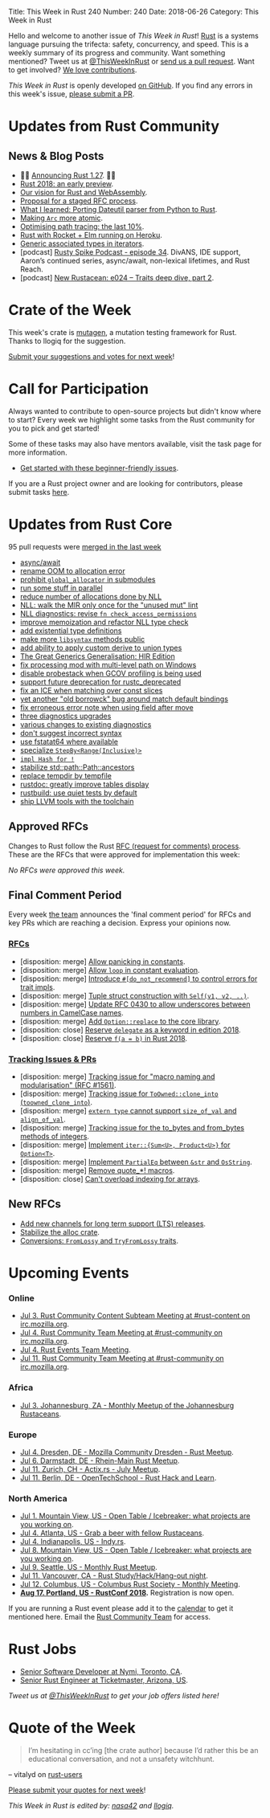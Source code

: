 Title: This Week in Rust 240
Number: 240
Date: 2018-06-26
Category: This Week in Rust

Hello and welcome to another issue of *This Week in Rust*!
[Rust](http://rust-lang.org) is a systems language pursuing the trifecta: safety, concurrency, and speed.
This is a weekly summary of its progress and community.
Want something mentioned? Tweet us at [@ThisWeekInRust](https://twitter.com/ThisWeekInRust) or [send us a pull request](https://github.com/cmr/this-week-in-rust).
Want to get involved? [We love contributions](https://github.com/rust-lang/rust/blob/master/CONTRIBUTING.md).

*This Week in Rust* is openly developed [on GitHub](https://github.com/cmr/this-week-in-rust).
If you find any errors in this week's issue, [please submit a PR](https://github.com/cmr/this-week-in-rust/pulls).

# Updates from Rust Community

## News & Blog Posts

* 🎈🎉 [Announcing Rust 1.27](https://blog.rust-lang.org/2018/06/21/Rust-1.27.html). 🎉🎈
* [Rust 2018: an early preview](https://internals.rust-lang.org/t/rust-2018-an-early-preview/7776).
* [Our vision for Rust and WebAssembly](https://rustwasm.github.io/2018/06/25/vision-for-rust-and-wasm.html).
* [Proposal for a staged RFC process](http://smallcultfollowing.com/babysteps/blog/2018/06/20/proposal-for-a-staged-rfc-process/).
* [What I learned: Porting Dateutil parser from Python to Rust](https://speice.io/2018/06/dateutil-parser-to-rust.html).
* [Making `Arc` more atomic](https://vorner.github.io/2018/06/24/arc-more-atomic.html).
* [Optimising path tracing: the last 10%](https://bitshifter.github.io/blog/2018/06/20/the-last-10-percent/).
* [Rust with Rocket + Elm running on Heroku](http://ethanfrei.com/posts/rust-with-rocket-elm-running-on-heroku.html).
* [Generic associated types in iterators](https://boiethios.gitlab.io/blog/2018-06-21_GATs_iterators.html).
* [podcast] [Rusty Spike Podcast - episode 34](https://rusty-spike.blubrry.net/2018/06/20/episode-34-jun-20-2018/). DivANS, IDE support, Aaron’s continued series, async/await, non-lexical lifetimes, and Rust Reach.
* [podcast] [New Rustacean: e024 – Traits deep dive, part 2](https://newrustacean.com/show_notes/e024/).

# Crate of the Week

This week's crate is [mutagen](https://github.com/llogiq/mutagen), a mutation testing framework for Rust. Thanks to llogiq for the suggestion.

[Submit your suggestions and votes for next week][submit_crate]!

[submit_crate]: https://users.rust-lang.org/t/crate-of-the-week/2704

# Call for Participation

Always wanted to contribute to open-source projects but didn't know where to start?
Every week we highlight some tasks from the Rust community for you to pick and get started!

Some of these tasks may also have mentors available, visit the task page for more information.

* [Get started with these beginner-friendly issues](https://www.rustaceans.org/findwork/starters).

If you are a Rust project owner and are looking for contributors, please submit tasks [here][guidelines].

[guidelines]: https://users.rust-lang.org/t/twir-call-for-participation/4821

# Updates from Rust Core

95 pull requests were [merged in the last week][merged]

[merged]: https://github.com/search?q=is%3Apr+org%3Arust-lang+is%3Amerged+merged%3A2018-06-18..2018-06-25

* [async/await](https://github.com/rust-lang/rust/pull/51580)
* [rename OOM to allocation error](https://github.com/rust-lang/rust/pull/51543)
* [prohibit `global_allocator` in submodules](https://github.com/rust-lang/rust/pull/51335)
* [run some stuff in parallel](https://github.com/rust-lang/rust/pull/51383)
* [reduce number of allocations done by NLL](https://github.com/rust-lang/rust/pull/51617)
* [NLL: walk the MIR only once for the "unused mut" lint](https://github.com/rust-lang/rust/pull/51660)
* [NLL diagnostics: revise `fn check_access_permissions`](https://github.com/rust-lang/rust/pull/51275)
* [improve memoization and refactor NLL type check](https://github.com/rust-lang/rust/pull/51460)
* [add existential type definitions](https://github.com/rust-lang/rust/pull/51414)
* [make more `libsyntax` methods public](https://github.com/rust-lang/rust/pull/51664)
* [add ability to apply custom derive to union types](https://github.com/rust-lang/rust/pull/50383)
* [The Great Generics Generalisation: HIR Edition](https://github.com/rust-lang/rust/pull/48149)
* [fix processing mod with multi-level path on Windows](https://github.com/rust-lang/rust/pull/51278)
* [disable probestack when GCOV profiling is being used](https://github.com/rust-lang/rust/pull/51666)
* [support future deprecation for rustc_deprecated](https://github.com/rust-lang/rust/pull/51681)
* [fix an ICE when matching over const slices](https://github.com/rust-lang/rust/pull/51733)
* [yet another "old borrowck" bug around match default bindings](https://github.com/rust-lang/rust/pull/51686)
* [fix erroneous error note when using field after move](https://github.com/rust-lang/rust/pull/51688)
* [three diagnostics upgrades](https://github.com/rust-lang/rust/pull/51750)
* [various changes to existing diagnostics](https://github.com/rust-lang/rust/pull/51463)
* [don't suggest incorrect syntax](https://github.com/rust-lang/rust/pull/51670)
* [use fstatat64 where available](https://github.com/rust-lang/rust/pull/51785)
* [specialize `StepBy<Range(Inclusive)>`](https://github.com/rust-lang/rust/pull/51601)
* [`impl Hash for !`](https://github.com/rust-lang/rust/pull/51404)
* [stabilize std::path::Path::ancestors](https://github.com/rust-lang/rust/pull/50894)
* [replace tempdir by tempfile](https://github.com/rust-lang/rust/pull/50698)
* [rustdoc: greatly improve tables display](https://github.com/rust-lang/rust/pull/51482)
* [rustbuild: use quiet tests by default](https://github.com/rust-lang/rust/pull/51367)
* [ship LLVM tools with the toolchain](https://github.com/rust-lang/rust/pull/50336)

## Approved RFCs

Changes to Rust follow the Rust [RFC (request for comments)
process](https://github.com/rust-lang/rfcs#rust-rfcs). These
are the RFCs that were approved for implementation this week:

*No RFCs were approved this week.*

## Final Comment Period

Every week [the team](https://www.rust-lang.org/team.html) announces the
'final comment period' for RFCs and key PRs which are reaching a
decision. Express your opinions now.

### [RFCs](https://github.com/rust-lang/rfcs/labels/final-comment-period)

* [disposition: merge] [Allow panicking in constants](https://github.com/rust-lang/rfcs/pull/2345).
* [disposition: merge] [Allow `loop` in constant evaluation](https://github.com/rust-lang/rfcs/pull/2344).
* [disposition: merge] [Introduce `#[do_not_recommend]` to control errors for trait impls](https://github.com/rust-lang/rfcs/pull/2397).
* [disposition: merge] [Tuple struct construction with `Self(v1, v2, ..)`](https://github.com/rust-lang/rfcs/pull/2302).
* [disposition: merge] [Update RFC 0430 to allow underscores between numbers in CamelCase names](https://github.com/rust-lang/rfcs/pull/2478).
* [disposition: merge] [Add `Option::replace` to the core library](https://github.com/rust-lang/rfcs/pull/2296).
* [disposition: close] [Reserve `delegate` as a keyword in edition 2018](https://github.com/rust-lang/rfcs/pull/2429).
* [disposition: close] [Reserve `f(a = b)` in Rust 2018](https://github.com/rust-lang/rfcs/pull/2443).

### [Tracking Issues & PRs](https://github.com/rust-lang/rust/labels/final-comment-period)

* [disposition: merge] [Tracking issue for "macro naming and modularisation" (RFC #1561)](https://github.com/rust-lang/rust/issues/35896).
* [disposition: merge] [Tracking issue for `ToOwned::clone_into` (`toowned_clone_into`)](https://github.com/rust-lang/rust/issues/41263).
* [disposition: merge] [`extern type` cannot support `size_of_val` and `align_of_val`](https://github.com/rust-lang/rust/issues/49708).
* [disposition: merge] [Tracking issue for the to_bytes and from_bytes methods of integers](https://github.com/rust-lang/rust/issues/49792).
* [disposition: merge] [Implement `iter::{Sum<U>, Product<U>}` for `Option<T>`](https://github.com/rust-lang/rust/pull/50884).
* [disposition: merge] [Implement `PartialEq` between `&str` and `OsString`](https://github.com/rust-lang/rust/pull/51178).
* [disposition: merge] [Remove quote_*! macros](https://github.com/rust-lang/rust/pull/51285).
* [disposition: close] [Can't overload indexing for arrays](https://github.com/rust-lang/rust/issues/49786).

## New RFCs

* [Add new channels for long term support (LTS) releases](https://github.com/rust-lang/rfcs/pull/2483).
* [Stabilize the alloc crate](https://github.com/rust-lang/rfcs/pull/2480).
* [Conversions: `FromLossy` and `TryFromLossy` traits](https://github.com/rust-lang/rfcs/pull/2484).

# Upcoming Events

### Online

* [Jul  3. Rust Community Content Subteam Meeting at #rust-content on irc.mozilla.org](irc://irc.mozilla.org/rust-content).
* [Jul  4. Rust Community Team Meeting at #rust-community on irc.mozilla.org](irc://irc.mozilla.org/rust-community).
* [Jul  4. Rust Events Team Meeting](https://t.me/joinchat/EkKINhHCgZ9llzvPidOssA).
* [Jul 11. Rust Community Team Meeting at #rust-community on irc.mozilla.org](irc://irc.mozilla.org/rust-community).

### Africa

* [Jul  3. Johannesburg, ZA - Monthly Meetup of the Johannesburg Rustaceans](https://www.meetup.com/Johannesburg-Rust-Meetup/events/cpblrnyxkbfb/).

### Europe

* [Jul  4. Dresden, DE - Mozilla Community Dresden - Rust Meetup](https://www.meetup.com/Mozilla-Community-Dresden/events/252020329/).
* [Jul  6. Darmstadt, DE - Rhein-Main Rust Meetup](https://www.meetup.com/Rust-Rhein-Main/events/251928672).
* [Jul 11. Zurich, CH - Actix.rs - July Meetup](https://www.meetup.com/Rust-Zurich/events/250386292/).
* [Jul 11. Berlin, DE - OpenTechSchool - Rust Hack and Learn](https://www.meetup.com/opentechschool-berlin/events/xkdlvpyxkbpb/).

### North America

* [Jul  1. Mountain View, US - Open Table / Icebreaker: what projects are you working on](https://www.meetup.com/Rust-Dev-in-Mountain-View/events/glnfcpyxkbcb/).
* [Jul  4. Atlanta, US - Grab a beer with fellow Rustaceans](https://www.meetup.com/Rust-ATL/events/rhvgrmyxkbgb/).
* [Jul  4. Indianapolis, US - Indy.rs](https://www.meetup.com/indyrs/events/mffbtpyxkbgb/).
* [Jul  8. Mountain View, US - Open Table / Icebreaker: what projects are you working on](https://www.meetup.com/Rust-Dev-in-Mountain-View/events/glnfcpyxkblb/).
* [Jul  9. Seattle, US - Monthly Rust Meetup](https://www.meetup.com/Seattle-Rust-Meetup/events/pkggvpyxkbmb/).
* [Jul 11. Vancouver, CA - Rust Study/Hack/Hang-out night](https://www.meetup.com/Vancouver-Rust/events/dqldspyxjbkc/).
* [Jul 12. Columbus, US - Columbus Rust Society - Monthly Meeting](https://www.meetup.com/columbus-rs/events/dbcfrpyxkbqb/).
* **[Aug 17. Portland, US - RustConf 2018](http://rustconf.com/).** Registration is now open.

If you are running a Rust event please add it to the [calendar] to get
it mentioned here. Email the [Rust Community Team][community] for access.

[calendar]: https://www.google.com/calendar/embed?src=apd9vmbc22egenmtu5l6c5jbfc%40group.calendar.google.com
[community]: mailto:community-team@rust-lang.org

# Rust Jobs

* [Senior Software Developer at Nymi, Toronto, CA](https://nymi.com/careers/sr-software).
* [Senior Rust Engineer at Ticketmaster, Arizona, US](https://www.reddit.com/r/rust/comments/8s0tk1/9095_remote_senior_rust_engineer_ticketmaster/).

*Tweet us at [@ThisWeekInRust](https://twitter.com/ThisWeekInRust) to get your job offers listed here!*

# Quote of the Week

> I’m hesitating in cc’ing [the crate author] because I’d rather this be an educational conversation, and not a unsafety witchhunt.

– vitalyd on [rust-users](https://users.rust-lang.org/t/how-not-to-use-unsafe-code/18170/13)

[Please submit your quotes for next week][submit]!

[submit]: http://users.rust-lang.org/t/twir-quote-of-the-week/328

*This Week in Rust is edited by: [nasa42](https://github.com/nasa42) and [llogiq](https://github.com/llogiq).*
